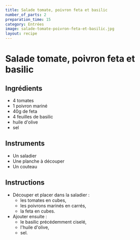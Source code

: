 ```yaml
---
title: Salade tomate, poivron feta et basilic
number_of_parts: 2
preparation_time: 15
category: Entrées
image: salade-tomate-poivron-feta-et-basilic.jpg
layout: recipe
---
```

# Salade tomate, poivron feta et basilic

## Ingrédients

- 4 tomates
- 1 poivron mariné
- 40g de feta
- 4 feuilles de basilic
- huile d'olive
- sel

## Instruments

- Un saladier
- Une planche à découper
- Un couteau

## Instructions

- Découper et placer dans la saladier :
	- les tomates en cubes,
	- les poivrons marinés en carrés,
	- la feta en cubes.
- Ajouter ensuite :
	- le basilic précédemment ciselé,
	- l'huile d'olive,
	- sel.
